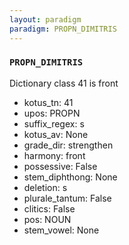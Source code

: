 ```yaml
---
layout: paradigm
paradigm: PROPN_DIMITRIS
---
```

### ` PROPN_DIMITRIS `

Dictionary class 41 is front
* kotus_tn: 41
* upos: PROPN
* suffix_regex: s
* kotus_av: None
* grade_dir: strengthen
* harmony: front
* possessive: False
* stem_diphthong: None
* deletion: s
* plurale_tantum: False
* clitics: False
* pos: NOUN
* stem_vowel: None
